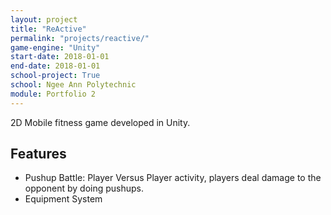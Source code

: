 ```yaml
---
layout: project
title: "ReActive"
permalink: "projects/reactive/"
game-engine: "Unity"
start-date: 2018-01-01
end-date: 2018-01-01
school-project: True
school: Ngee Ann Polytechnic
module: Portfolio 2
---
```


2D Mobile fitness game developed in Unity.

## Features
- Pushup Battle: Player Versus Player activity, players deal damage to the opponent by doing pushups.
- Equipment System